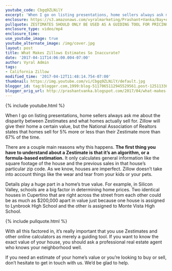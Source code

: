 ```yaml
---
youtube_code: Cbgq9ZLNilY
excerpt: 'When I go on listing presentations, home sellers always ask me about the disparity between Zestimates and what homes actually sell for. Zillow will give their home a certain value, but the National Association of Realtors states that homes sell for 5% more or less than their Zestimate more than 67% of the time.'
enclosure: https://s3.amazonaws.com/vyralmarketing/Prashant+Vanka/Bay+Area+Real+Estate+Why+Zillow%E2%80%99s+estimates+are+inaccurate.mp4
pullquote: ZESTIMATES SHOULD ONLY BE USED AS A GUIDING TOOL FOR PRICING YOUR HOME.
enclosure_type: video/mp4
enclosure_time:
use_youtube_image: true
youtube_alternate_image: /img/cover.jpg
layout: post
title: What Makes Zillows Estimates So Inaccurate?
date: '2017-04-11T14:06:00.004-07:00'
author: Vyral Admin
tags:
- California Zillow
modified_time: '2017-04-12T11:48:14.754-07:00'
thumbnail: https://img.youtube.com/vi/Cbgq9ZLNilY/default.jpg
blogger_id: tag:blogger.com,1999:blog-5117065112945529561.post-1251133075627017465
blogger_orig_url: http://prashantvanka.blogspot.com/2017/04/what-makes-zillows-estimates-so.html
---
```

{% include youtube.html %}

When I go on listing presentations, home sellers always ask me about the disparity between Zestimates and what homes actually sell for. Zillow will give their home a certain value, but the National Association of Realtors states that homes sell for 5% more or less than their Zestimate more than 67% of the time.

 There are a couple main reasons why this happens. **The first thing you have to understand about a Zestimate is that it’s an algorithm, or a formula-based estimation.** It only calculates general information like the square footage of the house and the previous sales in that house’s particular zip code. As we know, houses are imperfect. Zillow doesn’t take into account things like the wear and tear from your kids or your pets.

 Details play a huge part in a home’s true value. For example, in Silicon Valley, schools are a big factor in determining home prices. Two identical houses in Cupertino that are right across the street from each other could be as much as $200,000 apart in value just because one house is assigned to Lynbrook High School and the other is assigned to Monte Vista High School.

{% include pullquote.html %}

 With all this factored in, it’s really important that you use Zestimates and other online calculators as merely a guiding tool. If you want to know the exact value of your house, you should ask a professional real estate agent who knows your neighborhood well.

 If you need an estimate of your home’s value or you’re looking to buy or sell, don’t hesitate to get in touch with us. We’d be glad to help.
